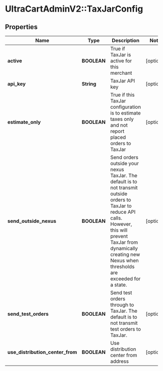 # UltraCartAdminV2::TaxJarConfig

## Properties
Name | Type | Description | Notes
------------ | ------------- | ------------- | -------------
**active** | **BOOLEAN** | True if TaxJar is active for this merchant | [optional] 
**api_key** | **String** | TaxJar API key | [optional] 
**estimate_only** | **BOOLEAN** | True if this TaxJar configuration is to estimate taxes only and not report placed orders to TaxJar | [optional] 
**send_outside_nexus** | **BOOLEAN** | Send orders outside your nexus TaxJar.  The default is to not transmit outside orders to TaxJar to reduce API calls.  However, this will prevent TaxJar from dynamically creating new Nexus when thresholds are exceeded for a state. | [optional] 
**send_test_orders** | **BOOLEAN** | Send test orders through to TaxJar.  The default is to not transmit test orders to TaxJar. | [optional] 
**use_distribution_center_from** | **BOOLEAN** | Use distribution center from address | [optional] 


